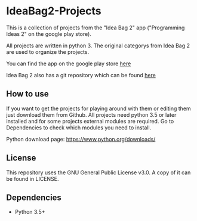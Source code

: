 # IdeaBag2-Projects
This is a collection of projects from the "Idea Bag 2" app ("Programming Ideas 2" on the google play store).

All projects are written in python 3.
The original categorys from Idea Bag 2 are used to organize the projects.

You can find the app on the google play store [here](https://play.google.com/store/apps/details?id=com.alansa.ideabag2)

Idea Bag 2 also has a git repository which can be found [here](https://github.com/mclintprojects/ideabag2)

## How to use
If you want to get the projects for playing around with them or editing them just download them from Github.
All projects need python 3.5 or later installed and for some projects external modules are required. 
Go to Dependencies to check which modules you need to install.

Python download page: https://www.python.org/downloads/

## License
This repository uses the GNU General Public License v3.0.
A copy of it can be found in LICENSE.

## Dependencies
* Python 3.5+
